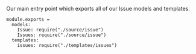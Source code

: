 Our main entry point which exports all of our Issue models and templates.

    module.exports =
      models:
        Issue: require("./source/issue")
        Issues: require("./source/issue")
      templates:
        issues: require("./templates/issues")
